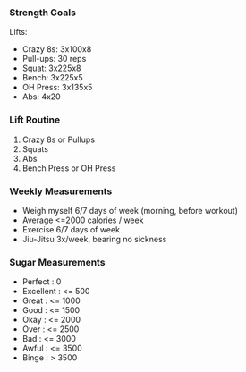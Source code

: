### Strength Goals
Lifts:
* Crazy 8s: 3x100x8
* Pull-ups: 30 reps
* Squat: 3x225x8
* Bench: 3x225x5
* OH Press: 3x135x5
* Abs: 4x20

### Lift Routine
1. Crazy 8s or Pullups
2. Squats
3. Abs
4. Bench Press or OH Press

### Weekly Measurements
* Weigh myself 6/7 days of week (morning, before workout)
* Average <=2000 calories / week
* Exercise 6/7 days of week
* Jiu-Jitsu 3x/week, bearing no sickness

### Sugar Measurements
* Perfect   : 0
* Excellent : <= 500
* Great     : <= 1000
* Good      : <= 1500
* Okay      : <= 2000
* Over      : <= 2500
* Bad       : <= 3000
* Awful     : <= 3500
* Binge     : > 3500
